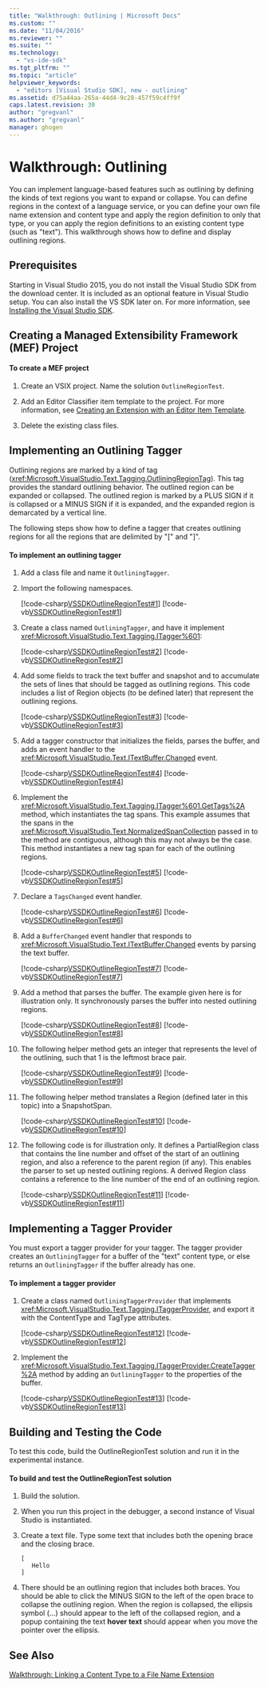 ```yaml
---
title: "Walkthrough: Outlining | Microsoft Docs"
ms.custom: ""
ms.date: "11/04/2016"
ms.reviewer: ""
ms.suite: ""
ms.technology: 
  - "vs-ide-sdk"
ms.tgt_pltfrm: ""
ms.topic: "article"
helpviewer_keywords: 
  - "editors [Visual Studio SDK], new - outlining"
ms.assetid: d75a44aa-265a-44d4-9c28-457f59c4ff9f
caps.latest.revision: 30
author: "gregvanl"
ms.author: "gregvanl"
manager: ghogen
---
```

# Walkthrough: Outlining
You can implement language-based features such as outlining by defining the kinds of text regions you want to expand or collapse. You can define regions in the context of a language service, or you can define your own file name extension and content type and apply the region definition to only that type, or you can apply the region definitions to an existing content type (such as "text"). This walkthrough shows how to define and display outlining regions.  
  
## Prerequisites  
 Starting in Visual Studio 2015, you do not install the Visual Studio SDK from the download center. It is included as an optional feature in Visual Studio setup. You can also install the VS SDK later on. For more information, see [Installing the Visual Studio SDK](../extensibility/installing-the-visual-studio-sdk.md).  
  
## Creating a Managed Extensibility Framework (MEF) Project  
  
#### To create a MEF project  
  
1.  Create an VSIX project. Name the solution `OutlineRegionTest`.  
  
2.  Add an Editor Classifier item template to the project. For more information, see [Creating an Extension with an Editor Item Template](../extensibility/creating-an-extension-with-an-editor-item-template.md).  
  
3.  Delete the existing class files.  
  
## Implementing an Outlining Tagger  
 Outlining regions are marked by a kind of tag (<xref:Microsoft.VisualStudio.Text.Tagging.OutliningRegionTag>). This tag provides the standard outlining behavior. The outlined region can be expanded or collapsed. The outlined region is marked by a PLUS SIGN if it is collapsed or a MINUS SIGN if it is expanded, and the expanded region is demarcated by a vertical line.  
  
 The following steps show how to define a tagger that creates outlining regions for all the regions that are delimited by "[" and "]".  
  
#### To implement an outlining tagger  
  
1.  Add a class file and name it `OutliningTagger`.  
  
2.  Import the following namespaces.  
  
     [!code-csharp[VSSDKOutlineRegionTest#1](../extensibility/codesnippet/CSharp/walkthrough-outlining_1.cs)]
     [!code-vb[VSSDKOutlineRegionTest#1](../extensibility/codesnippet/VisualBasic/walkthrough-outlining_1.vb)]  
  
3.  Create a class named `OutliningTagger`, and have it implement <xref:Microsoft.VisualStudio.Text.Tagging.ITagger%601>:  
  
     [!code-csharp[VSSDKOutlineRegionTest#2](../extensibility/codesnippet/CSharp/walkthrough-outlining_2.cs)]
     [!code-vb[VSSDKOutlineRegionTest#2](../extensibility/codesnippet/VisualBasic/walkthrough-outlining_2.vb)]  
  
4.  Add some fields to track the text buffer and snapshot and to accumulate the sets of lines that should be tagged as outlining regions. This code includes a list of Region objects (to be defined later) that represent the outlining regions.  
  
     [!code-csharp[VSSDKOutlineRegionTest#3](../extensibility/codesnippet/CSharp/walkthrough-outlining_3.cs)]
     [!code-vb[VSSDKOutlineRegionTest#3](../extensibility/codesnippet/VisualBasic/walkthrough-outlining_3.vb)]  
  
5.  Add a tagger constructor that initializes the fields, parses the buffer, and adds an event handler to the <xref:Microsoft.VisualStudio.Text.ITextBuffer.Changed> event.  
  
     [!code-csharp[VSSDKOutlineRegionTest#4](../extensibility/codesnippet/CSharp/walkthrough-outlining_4.cs)]
     [!code-vb[VSSDKOutlineRegionTest#4](../extensibility/codesnippet/VisualBasic/walkthrough-outlining_4.vb)]  
  
6.  Implement the <xref:Microsoft.VisualStudio.Text.Tagging.ITagger%601.GetTags%2A> method, which instantiates the tag spans. This example assumes that the spans in the <xref:Microsoft.VisualStudio.Text.NormalizedSpanCollection> passed in to the method are contiguous, although this may not always be the case. This method instantiates a new tag span for each of the outlining regions.  
  
     [!code-csharp[VSSDKOutlineRegionTest#5](../extensibility/codesnippet/CSharp/walkthrough-outlining_5.cs)]
     [!code-vb[VSSDKOutlineRegionTest#5](../extensibility/codesnippet/VisualBasic/walkthrough-outlining_5.vb)]  
  
7.  Declare a `TagsChanged` event handler.  
  
     [!code-csharp[VSSDKOutlineRegionTest#6](../extensibility/codesnippet/CSharp/walkthrough-outlining_6.cs)]
     [!code-vb[VSSDKOutlineRegionTest#6](../extensibility/codesnippet/VisualBasic/walkthrough-outlining_6.vb)]  
  
8.  Add a `BufferChanged` event handler that responds to <xref:Microsoft.VisualStudio.Text.ITextBuffer.Changed> events by parsing the text buffer.  
  
     [!code-csharp[VSSDKOutlineRegionTest#7](../extensibility/codesnippet/CSharp/walkthrough-outlining_7.cs)]
     [!code-vb[VSSDKOutlineRegionTest#7](../extensibility/codesnippet/VisualBasic/walkthrough-outlining_7.vb)]  
  
9. Add a method that parses the buffer. The example given here is for illustration only. It synchronously parses the buffer into nested outlining regions.  
  
     [!code-csharp[VSSDKOutlineRegionTest#8](../extensibility/codesnippet/CSharp/walkthrough-outlining_8.cs)]
     [!code-vb[VSSDKOutlineRegionTest#8](../extensibility/codesnippet/VisualBasic/walkthrough-outlining_8.vb)]  
  
10. The following helper method gets an integer that represents the level of the outlining, such that 1 is the leftmost brace pair.  
  
     [!code-csharp[VSSDKOutlineRegionTest#9](../extensibility/codesnippet/CSharp/walkthrough-outlining_9.cs)]
     [!code-vb[VSSDKOutlineRegionTest#9](../extensibility/codesnippet/VisualBasic/walkthrough-outlining_9.vb)]  
  
11. The following helper method translates a Region (defined later in this topic) into a SnapshotSpan.  
  
     [!code-csharp[VSSDKOutlineRegionTest#10](../extensibility/codesnippet/CSharp/walkthrough-outlining_10.cs)]
     [!code-vb[VSSDKOutlineRegionTest#10](../extensibility/codesnippet/VisualBasic/walkthrough-outlining_10.vb)]  
  
12. The following code is for illustration only. It defines a PartialRegion class that contains the line number and offset of the start of an outlining region, and also a reference to the parent region (if any). This enables the parser to set up nested outlining regions. A derived Region class contains a reference to the line number of the end of an outlining region.  
  
     [!code-csharp[VSSDKOutlineRegionTest#11](../extensibility/codesnippet/CSharp/walkthrough-outlining_11.cs)]
     [!code-vb[VSSDKOutlineRegionTest#11](../extensibility/codesnippet/VisualBasic/walkthrough-outlining_11.vb)]  
  
## Implementing a Tagger Provider  
 You must export a tagger provider for your tagger. The tagger provider creates an `OutliningTagger` for a buffer of the "text" content type, or else returns an `OutliningTagger` if the buffer already has one.  
  
#### To implement a tagger provider  
  
1.  Create a class named `OutliningTaggerProvider` that implements <xref:Microsoft.VisualStudio.Text.Tagging.ITaggerProvider>, and export it with the ContentType and TagType attributes.  
  
     [!code-csharp[VSSDKOutlineRegionTest#12](../extensibility/codesnippet/CSharp/walkthrough-outlining_12.cs)]
     [!code-vb[VSSDKOutlineRegionTest#12](../extensibility/codesnippet/VisualBasic/walkthrough-outlining_12.vb)]  
  
2.  Implement the <xref:Microsoft.VisualStudio.Text.Tagging.ITaggerProvider.CreateTagger%2A> method by adding an `OutliningTagger` to the properties of the buffer.  
  
     [!code-csharp[VSSDKOutlineRegionTest#13](../extensibility/codesnippet/CSharp/walkthrough-outlining_13.cs)]
     [!code-vb[VSSDKOutlineRegionTest#13](../extensibility/codesnippet/VisualBasic/walkthrough-outlining_13.vb)]  
  
## Building and Testing the Code  
 To test this code, build the OutlineRegionTest solution and run it in the experimental instance.  
  
#### To build and test the OutlineRegionTest solution  
  
1.  Build the solution.  
  
2.  When you run this project in the debugger, a second instance of Visual Studio is instantiated.  
  
3.  Create a text file. Type some text that includes both the opening brace and the closing brace.  
  
    ```  
    [  
       Hello  
    ]  
    ```  
  
4.  There should be an outlining region that includes both braces. You should be able to click the MINUS SIGN to the left of the open brace to collapse the outlining region. When the region is collapsed, the ellipsis symbol (...) should appear to the left of the collapsed region, and a popup containing the text **hover text** should appear when you move the pointer over the ellipsis.  
  
## See Also  
 [Walkthrough: Linking a Content Type to a File Name Extension](../extensibility/walkthrough-linking-a-content-type-to-a-file-name-extension.md)